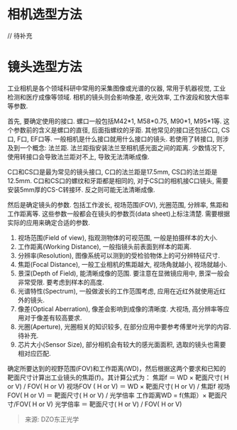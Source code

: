 # 相机选型方法
// 待补充


# 镜头选型方法

工业相机是各个领域科研中常用的采集图像或光谱的仪器, 常用于机器视觉, 工业检测和医疗成像等领域. 相机的镜头则会影响像差, 收光效率, 工作波段和放大倍率等参数. 

首先, 要确定使用的接口. 螺口一般包括M42\*1, M58\*0.75, M90\*1, M95\*1等. 这个参数前的含义是螺口的直径, 后面指螺纹的牙距. 其他常见的接口还包括C口, CS口, F口, EF口等. 一般相机是什么接口就用什么接口的镜头. 若使用了转接口, 则涉及到一个概念: 法兰距. 法兰距指安装法兰至相机感光面之间的距离. 少数情况下, 使用转接口会导致法兰距对不上, 导致无法清晰成像. 

C口和CS口是最为常见的镜头接口, C口的法兰距是17.5mm, CS口的法兰距是12.5mm. C口和CS口的螺纹和牙距都是相同的, 对于CS口的相机接C口镜头, 需要安装5mm厚的CS-C转接环. 反之则可能无法清晰成像. 

然后是确定镜头的参数. 包括工作波长, 视场范围(FOV), 光圈范围, 分辨率, 焦距和工作距离等. 这些参数一般都会在镜头的参数页(data sheet)上标注清楚. 需要根据实际的应用来确定合适的参数. 

1. 视场范围(Field of view), 指观测物体的可视范围, 一般是拍摄样本的大小. 
2. 工作距离(Working Distance), 一般指镜头前表面到样本的距离. 
3. 分辨率(Resolution), 图像系统可以测到的受检验物体上的可分辨特征尺寸. 
4. 焦距(Focal Distance), 一般工业相机的焦距越大, 视场角就越小, 视场就越小. 
5. 景深(Depth of Field), 能清晰成像的范围. 要注意在显微镜应用中, 景深一般会非常受限. 要考虑到样本的高度. 
6. 光谱特性(Spectrum), 一般做波长的工作范围考虑, 应用在近红外就使用近红外的镜头. 
7. 像差(Optical Aberration), 像差会影响到成像的清晰度. 大视场, 高分辨率等应用对于像差有较高要求. 
8. 光圈(Aperture), 光圈相关的知识较多, 在部分应用中要参考傅里叶光学的内容. 待补充. 
9. 芯片大小(Sensor Size), 部分相机会有较大的感光面面积, 选取的镜头也需要相对应匹配. 

确定所要达到的视野范围(FOV)和工作距离(WD)，然后根据这两个要求和已知的靶面尺寸计算出工业镜头的焦距(f)。其计算公式为：
焦距f ＝ WD × 靶面尺寸( H or V) / FOV( H or V)
视场FOV ( H or V) ＝ WD × 靶面尺寸( H or V) / 焦距f
视场FOV( H or V) ＝ 靶面尺寸( H or V) / 光学倍率
工作距离WD = f(焦距）× 靶面尺寸/FOV( H or V)
光学倍率 ＝ 靶面尺寸( H or V) / FOV( H or V)

> 来源: DZO东正光学
